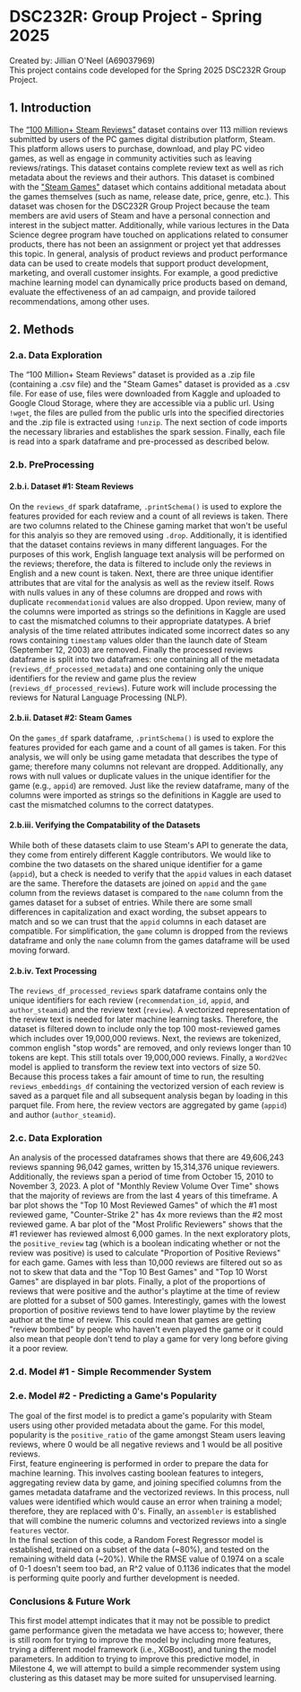 # DSC232R: Group Project - Spring 2025
Created by: Jillian O'Neel (A69037969) <br>
This project contains code developed for the Spring 2025 DSC232R Group Project.
## 1. Introduction
The [“100 Million+ Steam Reviews”](https://www.kaggle.com/datasets/kieranpoc/steam-reviews/data) dataset contains over 113 million reviews submitted by users of the PC games digital distribution platform, Steam. This platform allows users to purchase, download, and play PC video games, as well as engage in community activities such as leaving reviews/ratings. This dataset contains complete review text as well as rich metadata about the reviews and their authors. This dataset is combined with the ["Steam Games"](https://www.kaggle.com/datasets/artermiloff/steam-games-dataset) dataset which contains additional metadata about the games themselves (such as name, release date, price, genre, etc.). This dataset was chosen for the DSC232R Group Project because the team members are avid users of Steam and have a personal connection and interest in the subject matter. Additionally, while various lectures in the Data Science degree program have touched on applications related to consumer products, there has not been an assignment or project yet that addresses this topic. In general, analysis of product reviews and product performance data can be used to create models that support product development, marketing, and overall customer insights. For example, a good predictive machine learning model can dynamically price products based on demand, evaluate the effectiveness of an ad campaign, and provide tailored recommendations, among other uses.
## 2. Methods
### 2.a. Data Exploration
The “100 Million+ Steam Reviews” dataset is provided as a .zip file (containing a .csv file) and the "Steam Games" dataset is provided as a .csv file. For ease of use, files were downloaded from Kaggle and uploaded to Google Cloud Storage, where they are accessible via a public url. Using `!wget`, the files are pulled from the public urls into the specified directories and the .zip file is extracted using `!unzip`. The next section of code imports the necessary libraries and establishes the spark session. Finally, each file is read into a spark dataframe and pre-processed as described below.
### 2.b. PreProcessing
#### 2.b.i. Dataset #1: Steam Reviews
On the `reviews_df` spark dataframe, `.printSchema()` is used to explore the features provided for each review and a count of all reviews is taken. There are two columns related to the Chinese gaming market that won't be useful for this analyis so they are removed using `.drop`. Additionally, it is identified that the dataset contains reviews in many different languages. For the purposes of this work, English language text analysis will be performed on the reviews; therefore, the data is filtered to include only the reviews in English and a new count is taken. Next, there are three unique identifier attributes that are vital for the analysis as well as the review itself. Rows with nulls values in any of these columns are dropped and rows with duplicate `recommendationid` values are also dropped. Upon review, many of the columns were imported as strings so the definitions in Kaggle are used to cast the mismatched columns to their appropriate datatypes. A brief analysis of the time related attributes indicated some incorrect dates so any rows containing `timestamp` values older than the launch date of Steam (September 12, 2003) are removed. Finally the processed reviews dataframe is split into two dataframes: one containing all of the metadata (`reviews_df_processed_metadata`) and one containing only the unique identifiers for the review and game plus the review (`reviews_df_processed_reviews`). Future work will include processing the reviews for Natural Language Processing (NLP).
#### 2.b.ii. Dataset #2: Steam Games
On the `games_df` spark dataframe, `.printSchema()` is used to explore the features provided for each game and a count of all games is taken. For this analysis, we will only be using game metadata that describes the type of game; therefore many columns not relevant are dropped. Additionally, any rows with null values or duplicate values in the unique identifier for the game (e.g., `appid`) are removed. Just like the review dataframe, many of the columns were imported as strings so the definitions in Kaggle are used to cast the mismatched columns to the correct datatypes.
#### 2.b.iii. Verifying the Compatability of the Datasets
While both of these datasets claim to use Steam's API to generate the data, they come from entirely different Kaggle contributors. We would like to combine the two datasets on the shared unique identifier for a game (`appid`), but a check is needed to verify that the `appid` values in each dataset are the same. Therefore the datasets are joined on `appid` and the `game` column from the reviews dataset is compared to the `name` column from the games dataset for a subset of entries. While there are some small differences in capitalization and exact wording, the subset appears to match and so we can trust that the `appid` columns in each dataset are compatible. For simplification, the `game` column is dropped from the reviews dataframe and only the `name` column from the games dataframe will be used moving forward.
#### 2.b.iv. Text Processing
The `reviews_df_processed_reviews` spark dataframe contains only the unique identifiers for each review (`recommendation_id`, `appid`, and `author_steamid`) and the review text (`review`). A vectorized representation of the review text is needed for later machine learning tasks. Therefore, the dataset is filtered down to include only the top 100 most-reviewed games which includes over 19,000,000 reviews. Next, the reviews are tokenized, common english "stop words" are removed, and only reviews longer than 10 tokens are kept. This still totals over 19,000,000 reviews. Finally, a `Word2Vec` model is applied to transform the review text into vectors of size 50. Because this process takes a fair amount of time to run, the resulting `reviews_embeddings_df` containing the vectorized version of each review is saved as a parquet file and all subsequent analysis began by loading in this parquet file. From here, the review vectors are aggregated by game (`appid`) and author (`author_steamid`).
### 2.c. Data Exploration
An analysis of the processed dataframes shows that there are 49,606,243 reviews spanning 96,042 games, written by 15,314,376 unique reviewers. Additionally, the reviews span a period of time from October 15, 2010 to November 3, 2023. A plot of "Monthly Review Volume Over Time" shows that the majority of reviews are from the last 4 years of this timeframe. A bar plot shows the "Top 10 Most Reviewed Games" of which the #1 most reviewed game, "Counter-Strike 2" has 4x more reviews than the #2 most reviewed game. A bar plot of the "Most Prolific Reviewers" shows that the #1 reviewer has reviewed almost 6,000 games. In the next exploratory plots, the `positive_review` tag (which is a boolean indicating whether or not the review was positive) is used to calculate "Proportion of Positive Reviews" for each game. Games with less than 10,000 reviews are filtered out so as not to skew that data and the "Top 10 Best Games" and "Top 10 Worst Games" are displayed in bar plots. Finally, a plot of the proportions of reviews that were positive and the author's playtime at the time of review are plotted for a subset of 500 games. Interestingly, games with the lowest proportion of positive reviews tend to have lower playtime by the review author at the time of review. This could mean that games are getting "review bombed" by people who haven't even played the game or it could also mean that people don't tend to play a game for very long before giving it a poor review.
### 2.d. Model #1 - Simple Recommender System
### 2.e. Model #2 - Predicting a Game's Popularity
The goal of the first model is to predict a game's popularity with Steam users using other provided metadata about the game. For this model, popularity is the `positive_ratio` of the game amongst Steam users leaving reviews, where 0 would be all negative reviews and 1 would be all positive reviews. <br>
First, feature engineering is performed in order to prepare the data for machine learning. This involves casting boolean features to integers, aggregating review data by game, and joining specified columns from the games metadata dataframe and the vectorized reviews. In this process, null values were identified which would cause an error when training a model; therefore, they are replaced with 0's. Finally, an `assembler` is established that will combine the numeric columns and vectorized reviews into a single `features` vector. <br>
In the final section of this code, a Random Forest Regressor model is established, trained on a subset of the data (~80%), and tested on the remaining witheld data (~20%). While the RMSE value of 0.1974 on a scale of 0-1 doesn't seem too bad, an R^2 value of 0.1136 indicates that the model is performing quite poorly and further development is needed.
### Conclusions & Future Work
This first model attempt indicates that it may not be possible to predict game performance given the metadata we have access to; however, there is still room for trying to improve the model by including more features, trying a different model framework (i.e., XGBoost), and tuning the model parameters. In addition to trying to improve this predictive model, in Milestone 4, we will attempt to build a simple recommender system using clustering as this dataset may be more suited for unsupervised learning.
